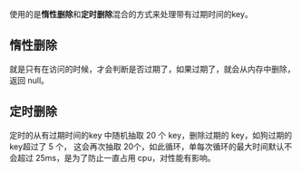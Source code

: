 使用的是**惰性删除**和**定时删除**混合的方式来处理带有过期时间的key。

## 惰性删除
就是只有在访问的时候，才会判断是否过期了，如果过期了，就会从内存中删除，返回 null。

## 定时删除
定时的从有过期时间的key 中随机抽取 20 个 key，删除过期的 key，如狗过期的key超过了 5 个， 这会再次抽取 20个，如此循环，单每次循环的最大时间默认不会超过 25ms，是为了防止一直占用 cpu，对性能有影响。

